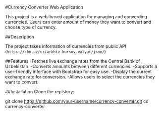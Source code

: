 #Currency Converter Web Application

This project is a web-based application for managing and converding currencies. Users can enter amount of money they want to convert and choose type of currency.

##Description

The project takes information of currencies from public API (`https://cbu.uz/uz/arkhiv-kursov-valyut/json/`) 


##Features 
-Fetches live exchange rates from the Central Bank of Uzbekistan.
-Converts amounts between different currencies.
-Supports a user-friendly inferface with Bootstrap for easy use.
-Display the current exchange rate for conversion.
-Allows users to select the currencies they want to convert.

##Installation
Clone the repistory:

git clone https://github.com/your-username/currency-converter.git
cd currency-converter
